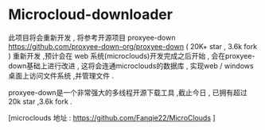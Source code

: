 # Microcloud-downloader

此项目将会重新开发 , 将参考开源项目 proxyee-down https://github.com/proxyee-down-org/proxyee-down ( 20K+ star , 3.6k fork  ) 重新开发 ,预计会在 web 系统(microclouds)开发完成之后开始 , 会在proxyee-down基础上进行改进 , 这将会连通microclouds的数据库 , 实现web / windows 桌面上访问文件系统 ,并管理文件 .

proxyee-down是一个非常强大的多线程开源下载工具 ,截止今日 , 已拥有超过 20k star ,3.6k fork .

[microclouds 地址 : https://github.com/Fanqie22/MicroClouds ]

